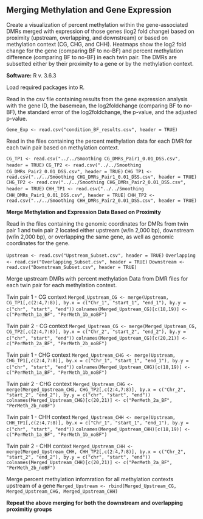 ## Merging Methylation and Gene Expression

Create a visualization of percent methylation within the gene-associated DMRs merged with expression of those genes (log2 fold change) based on proximity (upstream, overlapping, and downstream) or based on methylation context (CG, CHG, and CHH). Heatmaps show the log2 fold change for the gene (comparing BF to no-BF) and percent methylation difference (comparing BF to no-BF) in each twin pair. The DMRs are subsetted either by their proximity to a gene or by the methylation context.

**Software:**
R v. 3.6.3

Load required packages into R.


Read in the csv file containing results from the gene expression analysis with the gene ID, the basemean, the log2foldchange (comparing BF to no-BF), the standard error of the log2foldchange, the p-value, and the adjusted p-value.

```Gene_Exp <- read.csv("condition_BF_results.csv", header = TRUE)```

Read in the files containing the percent methylation data for each DMR for each twin pair based on methylation context.

```CG_TP1 <- read.csv("../../Smoothing CG_DMRs_Pair1_0.01_DSS.csv", header = TRUE)```
```CG_TP2 <- read.csv("../../Smoothing CG_DMRs_Pair2_0.01_DSS.csv", header = TRUE)```
```CHG_TP1 <- read.csv("../../Smoothing CHG_DMRs_Pair1_0.01_DSS.csv", header = TRUE)```
```CHG_TP2 <- read.csv("../../Smoothing CHG_DMRs_Pair2_0.01_DSS.csv", header = TRUE)```
```CHH_TP1 <- read.csv("../../Smoothing CHH_DMRs_Pair1_0.01_DSS.csv", header = TRUE)```
```CHH_TP2 <- read.csv("../../Smoothing CHH_DMRs_Pair2_0.01_DSS.csv", header = TRUE)```

**Merge Methylation and Expression Data Based on Proximity**

Read in the files containing the genomic coordinates for DMRs from twin pair 1 and twin pair 2 located either upstream (w/in 2,000 bp), downstream (w/in 2,000 bp), or overlapping the same gene, as well as genomic coordinates for the gene.

```Upstream <- read.csv("Upstream_Subset.csv", header = TRUE)```
```Overlapping <- read.csv("Overlapping_Subset.csv", header = TRUE)```
```Downstream <- read.csv("Downstream_Subset.csv", header = TRUE)```

Merge upstream DMRs with percent methylation Data from DMR files for each twin pair for each methylation context.

Twin pair 1 - CG context
``Merged_Upstream_CG <- merge(Upstream, CG_TP1[,c(2:4,7:8)], by.x = c("Chr_1", "start_1", "end_1"), by.y = c("chr", "start", "end"))``
``colnames(Merged_Upstream_CG)[c(18,19)] <- c("PerMeth_1a_BF", "PerMeth_1b_noBF")``

Twin pair 2 - CG context
```Merged_Upstream_CG <- merge(Merged_Upstream_CG, CG_TP2[,c(2:4,7:8)], by.x = c("Chr_2", "start_2", "end_2"), by.y = c("chr", "start", "end"))```
```colnames(Merged_Upstream_CG)[c(20,21)] <- c("PerMeth_2a_BF", "PerMeth_2b_noBF")```

Twin pair 1 - CHG context
```Merged_Upstream_CHG <- merge(Upstream, CHG_TP1[,c(2:4,7:8)], by.x = c("Chr_1", "start_1", "end_1"), by.y = c("chr", "start", "end"))```
```colnames(Merged_Upstream_CHG)[c(18,19)] <- c("PerMeth_1a_BF", "PerMeth_1b_noBF")```

Twin pair 2 - CHG context
```Merged_Upstream_CHG <- merge(Merged_Upstream_CHG, CHG_TP2[,c(2:4,7:8)], by.x = c("Chr_2", "start_2", "end_2"), by.y = c("chr", "start", "end"))```
```colnames(Merged_Upstream_CHG)[c(20,21)] <- c("PerMeth_2a_BF", "PerMeth_2b_noBF")```

Twin pair 1 - CHH context
```Merged_Upstream_CHH <- merge(Upstream, CHH_TP1[,c(2:4,7:8)], by.x = c("Chr_1", "start_1", "end_1"), by.y = c("chr", "start", "end"))```
```colnames(Merged_Upstream_CHH)[c(18,19)] <- c("PerMeth_1a_BF", "PerMeth_1b_noBF")```

Twin pair 2 - CHH context
```Merged_Upstream_CHH <- merge(Merged_Upstream_CHH, CHH_TP2[,c(2:4,7:8)], by.x = c("Chr_2", "start_2", "end_2"), by.y = c("chr", "start", "end"))```
```colnames(Merged_Upstream_CHH)[c(20,21)] <- c("PerMeth_2a_BF", "PerMeth_2b_noBF")```

Merge percent methylation infomration for all methylation contexts upstream of a gene
```Merged_Upstream <- rbind(Merged_Upstream_CG, Merged_Upstream_CHG, Merged_Upstream_CHH)```

**Repeat the above merging for both the downstream and overlapping proximitiy groups**
